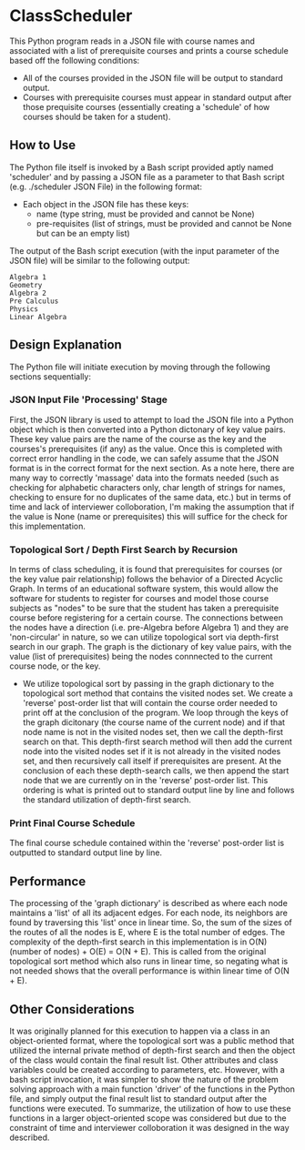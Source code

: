 # ClassScheduler
This Python program reads in a JSON file with course names and associated with a list of prerequisite courses and prints a course schedule based off the following conditions:

- All of the courses provided in the JSON file will be output to standard output. 
- Courses with prerequisite courses must appear in standard output after those prequisite courses (essentially creating a 'schedule' of how courses should be taken for a student).

## How to Use
The Python file itself is invoked by a Bash script provided aptly named 'scheduler' and by passing a JSON file as a parameter to that Bash script (e.g. ./scheduler JSON File) in the following format:

- Each object in the JSON file has these keys: 
    - name (type string, must be provided and cannot be None) 
    - pre-requisites (list of strings, must be provided and cannot be None but can be an empty list)

The output of the Bash script execution (with the input parameter of the JSON file) will be similar to the following output:

```
Algebra 1
Geometry
Algebra 2
Pre Calculus
Physics
Linear Algebra
```

## Design Explanation
The Python file will initiate execution by moving through the following sections sequentially: 
### JSON Input File 'Processing' Stage 
First, the JSON library is used to attempt to load the JSON file into a Python object which is then converted into a Python dictonary of key value pairs. These key value pairs are the name of the course as the key and the courses's prerequisites (if any) as the value. Once this is completed with correct error handling in the code, we can safely assume that the JSON format is in the correct format for the next section. As a note here, there are many way to correctly 'massage' data into the formats needed (such as checking for alphabetic characters only, char length of strings for names, checking to ensure for no duplicates of the same data, etc.) but in terms of time and lack of interviewer colloboration, I'm making the assumption that if the value is None (name or prerequisites) this will suffice for the check for this implementation. 
### Topological Sort / Depth First Search by Recursion
In terms of class scheduling, it is found that prerequisites for courses (or the key value pair relationship) follows the behavior of a Directed Acyclic Graph. In terms of an educational software system, this would allow the software for students to register for courses and model those course subjects as "nodes" to be sure that the student has taken a prerequisite course before registering for a certain course. The connections between the nodes have a direction (i.e. pre-Algebra before Algebra 1) and they are 'non-circular' in nature, so we can utilize topological sort via depth-first search in our graph. The graph is the dictionary of key value pairs, with the value (list of prerequisites) being the nodes connnected to the current course node, or the key.

- We utilize topological sort by passing in the graph dictionary to the topological sort method that contains the visited nodes set. We create a 'reverse' post-order list that will contain the course order needed to print off at the conclusion of the program. We loop through the keys of the graph dicitonary (the course name of the current node) and if that node name is not in the visited nodes set, then we call the depth-first search on that. This depth-first search method will then add the current node into the visited nodes set if it is not already in the visited nodes set, and then recursively call itself if prerequisites are present. At the conclusion of each these depth-search calls, we then append the start node that we are currently on in the 'reverse' post-order list. This ordering is what is printed out to standard output line by line and follows the standard utilization of depth-first search. 

### Print Final Course Schedule
The final course schedule contained within the 'reverse' post-order list is outputted to standard output line by line. 

## Performance
The processing of the 'graph dictionary' is described as where each node maintains a 'list' of all its adjacent edges. For each node, its neighbors are found by traversing this 'list' once in linear time. So, the sum of the sizes of the routes of all the nodes is E, where E is the total number of edges. The complexity of the depth-first search in this implementation is in O(N) (number of nodes) + O(E) = O(N + E). This is called from the original topological sort method which also runs in linear time, so negating what is not needed shows that the overall performance is within linear time of O(N + E). 

## Other Considerations
It was originally planned for this execution to happen via a class in an object-oriented format, where the topological sort was a public method that utilized the internal private method of depth-first search and then the object of the class would contain the final result list. Other attributes and class variables could be created according to parameters, etc. However, with a bash script invocation, it was simpler to show the nature of the problem solving approach with a main function 'driver' of the functions in the Python file, and simply output the final result list to standard output after the functions were executed. To summarize, the utilization of how to use these functions in a larger object-oriented scope was considered but due to the constraint of time and interviewer colloboration it was designed in the way described. 


